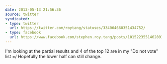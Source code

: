 ```yaml
---
date: 2013-05-13 21:56:36
source: twitter
syndicated:
- type: twitter
  url: https://twitter.com/roytang/statuses/334064660351434752/
- type: facebook
  url: https://www.facebook.com/stephen.roy.tang/posts/10152235514628912
---
```


I'm looking at the partial results and 4 of the top 12 are in my "Do not vote" list =/ Hopefully the lower half can still change.